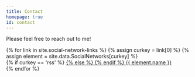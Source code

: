 ```yaml
---
title: Contact
homepage: true
id: contact
---
```


Please feel free to reach out to me!

<div id="contactbuttons" class="container">
<div class="row">
<div class="col-sm-6 col-sm-offset-3">
  <div class="row">
  {% for link in site.social-network-links %}
    {% assign curkey = link[0] %}
    {% assign element = site.data.SocialNetworks[curkey] %}
    <div class="col-sm-4 contact-item">
    {% if curkey == 'rss' %}
      <a href="{{ '/feed.xml' | prepend: site.baseurl }}" title="{{ element.name }}">
    {% else %}
      <a href="{{element.baseURL}}{{ site.social-network-links[curkey] }}" title="{{ element.name }}">
    {% endif %}
        <span class="fa-stack fa-lg" aria-hidden="true">
          <i class="fa fa-circle fa-stack-2x"></i>
          <i class="fa {{ element.icon }} fa-stack-1x fa-inverse"></i>
        </span>
        <span class="sr-only">{{ element.name }}</span>
      </a>
    </div>
  {% endfor %}
  </div>
</div>
</div>
</div>

<!-- <div class="col-lg-8 col-lg-offset-2 col-md-10 col-md-offset-1" style="width:100% padding-top=100px">
<ul class="list-inline text-center social-links">
  {% for link in site.social-network-links %}
    {% assign curkey = link[0] %}
    {% assign element = site.data.SocialNetworks[curkey] %}
    <li>
    {% if curkey == 'rss' %}
      <a href="{{ '/feed.xml' | prepend: site.baseurl }}" title="{{ element.name }}">
    {% else %}
      <a href="{{element.baseURL}}{{ site.social-network-links[curkey] }}" title="{{ element.name }}">
    {% endif %}
        <span class="fa-stack fa-lg" aria-hidden="true">
          <i class="fa fa-circle fa-stack-2x"></i>
          <i class="fa {{ element.icon }} fa-stack-1x fa-inverse"></i>
        </span>
        <span class="sr-only">{{ element.name }}</span>
      </a>
    </li>
  {% endfor %}
</ul>
<p class="copyright text-muted"> -->

<!--         <div class="col-md-4 portfolio-item">
            <a href="{{ cproj.url }}" class="portfolio-link" data-toggle="modal">
                <div class="portfolio-img-container">
                <img src="{{ cproj.img }}" class="portfolio-img img-responsive img-centered" alt="">
                  <div class="overlay"></div>
                </div>
            </a>
            <div class="portfolio-caption">
                <h3>{{ cproj.name }}</h3>
                <p class="text-muted">{{ cproj.desc }}</p>
            </div>
        </div> -->
